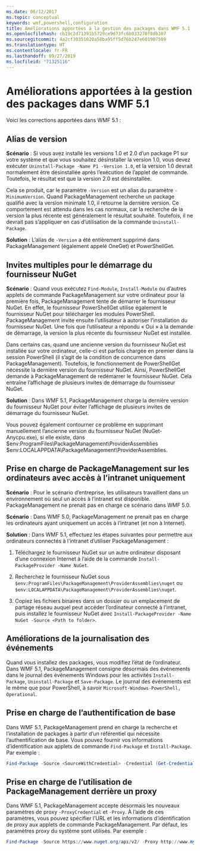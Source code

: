 ```yaml
---
ms.date: 06/12/2017
ms.topic: conceptual
keywords: wmf,powershell,configuration
title: Améliorations apportées à la gestion des packages dans WMF 5.1
ms.openlocfilehash: cb19c2d71391b5729ce9d73fc6b033270f8db307
ms.sourcegitcommit: 4a2cf30351620a58ba95ff5d76b247e601907589
ms.translationtype: HT
ms.contentlocale: fr-FR
ms.lasthandoff: 09/27/2019
ms.locfileid: "71325116"
---
```

# <a name="improvements-to-package-management-in-wmf-51"></a>Améliorations apportées à la gestion des packages dans WMF 5.1

Voici les corrections apportées dans WMF 5.1 :

## <a name="version-alias"></a>Alias de version

**Scénario** : Si vous avez installé les versions 1.0 et 2.0 d’un package P1 sur votre système et que vous souhaitez désinstaller la version 1.0, vous devez exécuter `Uninstall-Package -Name P1 -Version 1.0`, et la version 1.0 devrait normalement être désinstallée après l’exécution de l’applet de commande. Toutefois, le résultat est que la version 2.0 est désinstallée.

Cela se produit, car le paramètre `-Version` est un alias du paramètre `-MinimumVersion`. Quand PackageManagement recherche un package qualifié avec la version minimale 1.0, il retourne la dernière version. Ce comportement est attendu dans les cas normaux, car la recherche de la version la plus récente est généralement le résultat souhaité. Toutefois, il ne devrait pas s’appliquer en cas d’utilisation de la commande `Uninstall-Package`.

**Solution** : L’alias de `-Version` a été entièrement supprimé dans PackageManagement (également appelé OneGet) et PowerShellGet.

## <a name="multiple-prompts-for-bootstrapping-the-nuget-provider"></a>Invites multiples pour le démarrage du fournisseur NuGet

**Scénario** : Quand vous exécutez `Find-Module`, `Install-Module` ou d’autres applets de commande PackageManagement sur votre ordinateur pour la première fois, PackageManagement tente de démarrer le fournisseur NuGet. En effet, le fournisseur PowerShellGet utilise également le fournisseur NuGet pour télécharger les modules PowerShell.
PackageManagement invite ensuite l’utilisateur à autoriser l’installation du fournisseur NuGet. Une fois que l’utilisateur a répondu « Oui » à la demande de démarrage, la version la plus récente du fournisseur NuGet est installée.

Dans certains cas, quand une ancienne version du fournisseur NuGet est installée sur votre ordinateur, celle-ci est parfois chargée en premier dans la session PowerShell (il s’agit de la condition de concurrence dans PackageManagement). Toutefois, le fonctionnement de PowerShellGet nécessite la dernière version du fournisseur NuGet. Ainsi, PowerShellGet demande à PackageManagement de redémarrer le fournisseur NuGet.
Cela entraîne l’affichage de plusieurs invites de démarrage du fournisseur NuGet.

**Solution** : Dans WMF 5.1, PackageManagement charge la dernière version du fournisseur NuGet pour éviter l’affichage de plusieurs invites de démarrage du fournisseur NuGet.

Vous pouvez également contourner ce problème en supprimant manuellement l’ancienne version du fournisseur NuGet (NuGet-Anycpu.exe), si elle existe, dans $env:ProgramFiles\PackageManagement\ProviderAssemblies $env:LOCALAPPDATA\PackageManagement\ProviderAssemblies.

## <a name="support-for-packagemanagement-on-computers-with-intranet-access-only"></a>Prise en charge de PackageManagement sur les ordinateurs avec accès à l’intranet uniquement

**Scénario** : Pour le scénario d’entreprise, les utilisateurs travaillent dans un environnement où seul un accès à l’intranet est disponible. PackageManagement ne prenait pas en charge ce scénario dans WMF 5.0.

**Scénario** : Dans WMF 5.0, PackageManagement ne prenait pas en charge les ordinateurs ayant uniquement un accès à l’intranet (et non à Internet).

**Solution** : Dans WMF 5.1, effectuez les étapes suivantes pour permettre aux ordinateurs connectés à l’intranet d’utiliser PackageManagement :

1. Téléchargez le fournisseur NuGet sur un autre ordinateur disposant d’une connexion Internet à l’aide de la commande `Install-PackageProvider -Name NuGet`.

2. Recherchez le fournisseur NuGet sous `$env:ProgramFiles\PackageManagement\ProviderAssemblies\nuget` ou `$env:LOCALAPPDATA\PackageManagement\ProviderAssemblies\nuget`.

3. Copiez les fichiers binaires dans un dossier ou un emplacement de partage réseau auquel peut accéder l’ordinateur connecté à l’intranet, puis installez le fournisseur NuGet avec `Install-PackageProvider -Name NuGet -Source <Path to folder>`.


## <a name="event-logging-improvements"></a>Améliorations de la journalisation des événements

Quand vous installez des packages, vous modifiez l’état de l’ordinateur. Dans WMF 5.1, PackageManagement consigne désormais des événements dans le journal des événements Windows pour les activités `Install-Package`, `Uninstall-Package` et `Save-Package`. Le journal des événements est le même que pour PowerShell, à savoir `Microsoft-Windows-PowerShell, Operational`.

## <a name="support-for-basic-authentication"></a>Prise en charge de l’authentification de base

Dans WMF 5.1, PackageManagement prend en charge la recherche et l’installation de packages à partir d’un référentiel qui nécessite l’authentification de base. Vous pouvez fournir vos informations d’identification aux applets de commande `Find-Package` et `Install-Package`. Par exemple :

```powershell
Find-Package -Source <SourceWithCredential> -Credential (Get-Credential)
```

## <a name="support-for-using-packagemanagement-behind-a-proxy"></a>Prise en charge de l’utilisation de PackageManagement derrière un proxy

Dans WMF 5.1, PackageManagement accepte désormais les nouveaux paramètres de proxy `-ProxyCredential` et `-Proxy`. À l’aide de ces paramètres, vous pouvez spécifier l’URL et les informations d’identification de proxy aux applets de commande PackageManagement. Par défaut, les paramètres proxy du système sont utilisés. Par exemple :

```powershell
Find-Package -Source https://www.nuget.org/api/v2/ -Proxy http://www.myproxyserver.com -ProxyCredential (Get-Credential)
```
